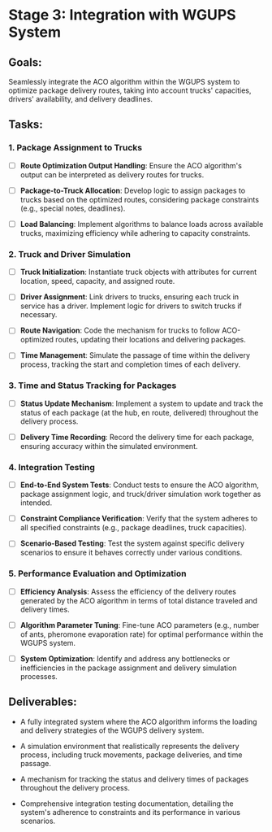 # Stage 3: Integration with WGUPS System

## Goals:
Seamlessly integrate the ACO algorithm within the WGUPS system to optimize package delivery routes, taking into account trucks' capacities, drivers' availability, and delivery deadlines.

## Tasks:

### 1. Package Assignment to Trucks

- [ ] **Route Optimization Output Handling**: Ensure the ACO algorithm's output can be interpreted as delivery routes for trucks.

- [ ] **Package-to-Truck Allocation**: Develop logic to assign packages to trucks based on the optimized routes, considering package constraints (e.g., special notes, deadlines).

- [ ] **Load Balancing**: Implement algorithms to balance loads across available trucks, maximizing efficiency while adhering to capacity constraints.

### 2. Truck and Driver Simulation

- [ ] **Truck Initialization**: Instantiate truck objects with attributes for current location, speed, capacity, and assigned route.

- [ ] **Driver Assignment**: Link drivers to trucks, ensuring each truck in service has a driver. Implement logic for drivers to switch trucks if necessary.

- [ ] **Route Navigation**: Code the mechanism for trucks to follow ACO-optimized routes, updating their locations and delivering packages.

- [ ] **Time Management**: Simulate the passage of time within the delivery process, tracking the start and completion times of each delivery.

### 3. Time and Status Tracking for Packages

- [ ] **Status Update Mechanism**: Implement a system to update and track the status of each package (at the hub, en route, delivered) throughout the delivery process.

- [ ] **Delivery Time Recording**: Record the delivery time for each package, ensuring accuracy within the simulated environment.

### 4. Integration Testing

- [ ] **End-to-End System Tests**: Conduct tests to ensure the ACO algorithm, package assignment logic, and truck/driver simulation work together as intended.

- [ ] **Constraint Compliance Verification**: Verify that the system adheres to all specified constraints (e.g., package deadlines, truck capacities).

- [ ] **Scenario-Based Testing**: Test the system against specific delivery scenarios to ensure it behaves correctly under various conditions.

### 5. Performance Evaluation and Optimization

- [ ] **Efficiency Analysis**: Assess the efficiency of the delivery routes generated by the ACO algorithm in terms of total distance traveled and delivery times.

- [ ] **Algorithm Parameter Tuning**: Fine-tune ACO parameters (e.g., number of ants, pheromone evaporation rate) for optimal performance within the WGUPS system.

- [ ] **System Optimization**: Identify and address any bottlenecks or inefficiencies in the package assignment and delivery simulation processes.

## Deliverables:

- A fully integrated system where the ACO algorithm informs the loading and delivery strategies of the WGUPS delivery system.

- A simulation environment that realistically represents the delivery process, including truck movements, package deliveries, and time passage.

- A mechanism for tracking the status and delivery times of packages throughout the delivery process.

- Comprehensive integration testing documentation, detailing the system's adherence to constraints and its performance in various scenarios.

